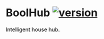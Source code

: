 # BoolHub [![version](https://img.shields.io/badge/version-0.4.4-blue.svg)](https://semver.org)
Intelligent house hub.
